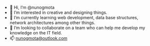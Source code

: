 - 👋 Hi, I’m @nunogmota
- 👀 I’m interested in creative and designing things.
- 🌱 I’m currently learning web development, data base structures, network architectures among other things.
- 💞️ I’m looking to collaborate on a team who can help me develop my knowledge on the IT field.
- 📫 nunogmota@outlook.com

<!---
nunogmota/nunogmota is a ✨ special ✨ repository because its `README.md` (this file) appears on your GitHub profile.
You can click the Preview link to take a look at your changes.
--->
